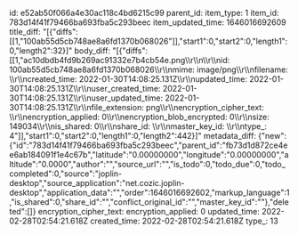 id: e52ab50f066a4e30ac118c4bd6215c99
parent_id: 
item_type: 1
item_id: 783d14f41f79466ba693fba5c293beec
item_updated_time: 1646016692609
title_diff: "[{\"diffs\":[[1,\"100ab55d5cb748ae8a6fd1370b068026\"]],\"start1\":0,\"start2\":0,\"length1\":0,\"length2\":32}]"
body_diff: "[{\"diffs\":[[1,\"ac10dbdb4fd9b269ac91332e7b4cb54e.png\\\r\\\n\\\r\\\nid: 100ab55d5cb748ae8a6fd1370b068026\\\r\\\nmime: image/png\\\r\\\nfilename: \\\r\\\ncreated_time: 2022-01-30T14:08:25.131Z\\\r\\\nupdated_time: 2022-01-30T14:08:25.131Z\\\r\\\nuser_created_time: 2022-01-30T14:08:25.131Z\\\r\\\nuser_updated_time: 2022-01-30T14:08:25.131Z\\\r\\\nfile_extension: png\\\r\\\nencryption_cipher_text: \\\r\\\nencryption_applied: 0\\\r\\\nencryption_blob_encrypted: 0\\\r\\\nsize: 149034\\\r\\\nis_shared: 0\\\r\\\nshare_id: \\\r\\\nmaster_key_id: \\\r\\\ntype_: 4\"]],\"start1\":0,\"start2\":0,\"length1\":0,\"length2\":442}]"
metadata_diff: {"new":{"id":"783d14f41f79466ba693fba5c293beec","parent_id":"fb73d1d872ce4ee6ab184091f1e4c67b","latitude":"0.00000000","longitude":"0.00000000","altitude":"0.0000","author":"","source_url":"","is_todo":0,"todo_due":0,"todo_completed":0,"source":"joplin-desktop","source_application":"net.cozic.joplin-desktop","application_data":"","order":1646016692602,"markup_language":1,"is_shared":0,"share_id":"","conflict_original_id":"","master_key_id":""},"deleted":[]}
encryption_cipher_text: 
encryption_applied: 0
updated_time: 2022-02-28T02:54:21.618Z
created_time: 2022-02-28T02:54:21.618Z
type_: 13